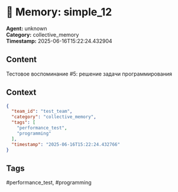 # 🧠 Memory: simple_12

**Agent:** unknown  
**Category:** collective_memory  
**Timestamp:** 2025-06-16T15:22:24.432904

## Content
Тестовое воспоминание #5: решение задачи программирования

## Context
```json
{
  "team_id": "test_team",
  "category": "collective_memory",
  "tags": [
    "performance_test",
    "programming"
  ],
  "timestamp": "2025-06-16T15:22:24.432766"
}
```

## Tags
#performance_test, #programming

